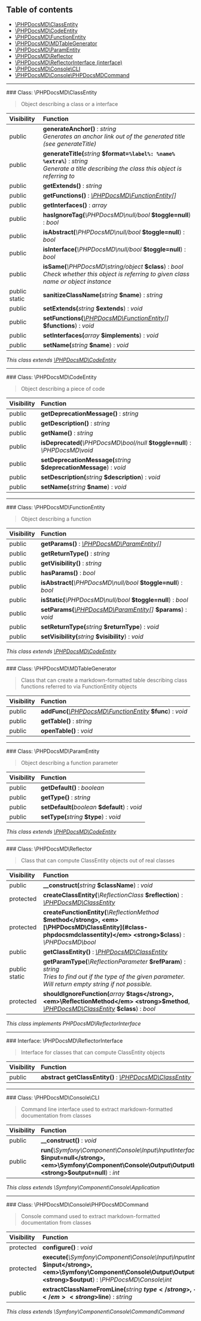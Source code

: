 ## Table of contents

- [\PHPDocsMD\ClassEntity](#class-phpdocsmdclassentity)
- [\PHPDocsMD\CodeEntity](#class-phpdocsmdcodeentity)
- [\PHPDocsMD\FunctionEntity](#class-phpdocsmdfunctionentity)
- [\PHPDocsMD\MDTableGenerator](#class-phpdocsmdmdtablegenerator)
- [\PHPDocsMD\ParamEntity](#class-phpdocsmdparamentity)
- [\PHPDocsMD\Reflector](#class-phpdocsmdreflector)
- [\PHPDocsMD\ReflectorInterface (interface)](#interface-phpdocsmdreflectorinterface)
- [\PHPDocsMD\Console\CLI](#class-phpdocsmdconsolecli)
- [\PHPDocsMD\Console\PHPDocsMDCommand](#class-phpdocsmdconsolephpdocsmdcommand)

<hr /> 
### Class: \PHPDocsMD\ClassEntity

> Object describing a class or a interface

| Visibility | Function |
|:-----------|:---------|
| public | <strong>generateAnchor()</strong> : <em>string</em><br /><em>Generates an anchor link out of the generated title (see generateTitle)</em> |
| public | <strong>generateTitle(</strong><em>string</em> <strong>$format=`%label%: %name% %extra%`</strong>)</strong> : <em>string</em><br /><em>Generate a title describing the class this object is referring to</em> |
| public | <strong>getExtends()</strong> : <em>string</em> |
| public | <strong>getFunctions()</strong> : <em>[\PHPDocsMD\FunctionEntity](#class-phpdocsmdfunctionentity)[]</em> |
| public | <strong>getInterfaces()</strong> : <em>array</em> |
| public | <strong>hasIgnoreTag(</strong><em>\PHPDocsMD\null/bool</em> <strong>$toggle=null</strong>)</strong> : <em>bool</em> |
| public | <strong>isAbstract(</strong><em>\PHPDocsMD\null/bool</em> <strong>$toggle=null</strong>)</strong> : <em>bool</em> |
| public | <strong>isInterface(</strong><em>\PHPDocsMD\null/bool</em> <strong>$toggle=null</strong>)</strong> : <em>bool</em> |
| public | <strong>isSame(</strong><em>\PHPDocsMD\string/object</em> <strong>$class</strong>)</strong> : <em>bool</em><br /><em>Check whether this object is referring to given class name or object instance</em> |
| public static | <strong>sanitizeClassName(</strong><em>string</em> <strong>$name</strong>)</strong> : <em>string</em> |
| public | <strong>setExtends(</strong><em>string</em> <strong>$extends</strong>)</strong> : <em>void</em> |
| public | <strong>setFunctions(</strong><em>[\PHPDocsMD\FunctionEntity](#class-phpdocsmdfunctionentity)[]</em> <strong>$functions</strong>)</strong> : <em>void</em> |
| public | <strong>setInterfaces(</strong><em>array</em> <strong>$implements</strong>)</strong> : <em>void</em> |
| public | <strong>setName(</strong><em>string</em> <strong>$name</strong>)</strong> : <em>void</em> |

*This class extends [\PHPDocsMD\CodeEntity](#class-phpdocsmdcodeentity)*

<hr /> 
### Class: \PHPDocsMD\CodeEntity

> Object describing a piece of code

| Visibility | Function |
|:-----------|:---------|
| public | <strong>getDeprecationMessage()</strong> : <em>string</em> |
| public | <strong>getDescription()</strong> : <em>string</em> |
| public | <strong>getName()</strong> : <em>string</em> |
| public | <strong>isDeprecated(</strong><em>\PHPDocsMD\bool/null</em> <strong>$toggle=null</strong>)</strong> : <em>\PHPDocsMD\void|bool</em> |
| public | <strong>setDeprecationMessage(</strong><em>string</em> <strong>$deprecationMessage</strong>)</strong> : <em>void</em> |
| public | <strong>setDescription(</strong><em>string</em> <strong>$description</strong>)</strong> : <em>void</em> |
| public | <strong>setName(</strong><em>string</em> <strong>$name</strong>)</strong> : <em>void</em> |

<hr /> 
### Class: \PHPDocsMD\FunctionEntity

> Object describing a function

| Visibility | Function |
|:-----------|:---------|
| public | <strong>getParams()</strong> : <em>[\PHPDocsMD\ParamEntity](#class-phpdocsmdparamentity)[]</em> |
| public | <strong>getReturnType()</strong> : <em>string</em> |
| public | <strong>getVisibility()</strong> : <em>string</em> |
| public | <strong>hasParams()</strong> : <em>bool</em> |
| public | <strong>isAbstract(</strong><em>\PHPDocsMD\null/bool</em> <strong>$toggle=null</strong>)</strong> : <em>bool</em> |
| public | <strong>isStatic(</strong><em>\PHPDocsMD\null/bool</em> <strong>$toggle=null</strong>)</strong> : <em>bool</em> |
| public | <strong>setParams(</strong><em>[\PHPDocsMD\ParamEntity](#class-phpdocsmdparamentity)[]</em> <strong>$params</strong>)</strong> : <em>void</em> |
| public | <strong>setReturnType(</strong><em>string</em> <strong>$returnType</strong>)</strong> : <em>void</em> |
| public | <strong>setVisibility(</strong><em>string</em> <strong>$visibility</strong>)</strong> : <em>void</em> |

*This class extends [\PHPDocsMD\CodeEntity](#class-phpdocsmdcodeentity)*

<hr /> 
### Class: \PHPDocsMD\MDTableGenerator

> Class that can create a markdown-formatted table describing class functions referred to via FunctionEntity objects

| Visibility | Function |
|:-----------|:---------|
| public | <strong>addFunc(</strong><em>[\PHPDocsMD\FunctionEntity](#class-phpdocsmdfunctionentity)</em> <strong>$func</strong>)</strong> : <em>void</em> |
| public | <strong>getTable()</strong> : <em>string</em> |
| public | <strong>openTable()</strong> : <em>void</em> |

<hr /> 
### Class: \PHPDocsMD\ParamEntity

> Object describing a function parameter

| Visibility | Function |
|:-----------|:---------|
| public | <strong>getDefault()</strong> : <em>boolean</em> |
| public | <strong>getType()</strong> : <em>string</em> |
| public | <strong>setDefault(</strong><em>boolean</em> <strong>$default</strong>)</strong> : <em>void</em> |
| public | <strong>setType(</strong><em>string</em> <strong>$type</strong>)</strong> : <em>void</em> |

*This class extends [\PHPDocsMD\CodeEntity](#class-phpdocsmdcodeentity)*

<hr /> 
### Class: \PHPDocsMD\Reflector

> Class that can compute ClassEntity objects out of real classes

| Visibility | Function |
|:-----------|:---------|
| public | <strong>__construct(</strong><em>string</em> <strong>$className</strong>)</strong> : <em>void</em> |
| protected | <strong>createClassEntity(</strong><em>\ReflectionClass</em> <strong>$reflection</strong>)</strong> : <em>[\PHPDocsMD\ClassEntity](#class-phpdocsmdclassentity)</em> |
| protected | <strong>createFunctionEntity(</strong><em>\ReflectionMethod</em> <strong>$method</strong>, <em>[\PHPDocsMD\ClassEntity](#class-phpdocsmdclassentity)</em> <strong>$class</strong>)</strong> : <em>\PHPDocsMD\bool|FunctionEntity</em> |
| public | <strong>getClassEntity()</strong> : <em>[\PHPDocsMD\ClassEntity](#class-phpdocsmdclassentity)</em> |
| public static | <strong>getParamType(</strong><em>\ReflectionParameter</em> <strong>$refParam</strong>)</strong> : <em>string</em><br /><em>Tries to find out if the type of the given parameter. Will return empty string if not possible.</em> |
| protected | <strong>shouldIgnoreFunction(</strong><em>array</em> <strong>$tags</strong>, <em>\ReflectionMethod</em> <strong>$method</strong>, <em>[\PHPDocsMD\ClassEntity](#class-phpdocsmdclassentity)</em> <strong>$class</strong>)</strong> : <em>bool</em> |

*This class implements PHPDocsMD\ReflectorInterface*

<hr /> 
### Interface: \PHPDocsMD\ReflectorInterface

> Interface for classes that can compute ClassEntity objects

| Visibility | Function |
|:-----------|:---------|
| public | <strong>abstract getClassEntity()</strong> : <em>[\PHPDocsMD\ClassEntity](#class-phpdocsmdclassentity)</em> |

<hr /> 
### Class: \PHPDocsMD\Console\CLI

> Command line interface used to extract markdown-formatted documentation from classes

| Visibility | Function |
|:-----------|:---------|
| public | <strong>__construct()</strong> : <em>void</em> |
| public | <strong>run(</strong><em>\Symfony\Component\Console\Input\InputInterface</em> <strong>$input=null</strong>, <em>\Symfony\Component\Console\Output\OutputInterface</em> <strong>$output=null</strong>)</strong> : <em>int</em> |

*This class extends \Symfony\Component\Console\Application*

<hr /> 
### Class: \PHPDocsMD\Console\PHPDocsMDCommand

> Console command used to extract markdown-formatted documentation from classes

| Visibility | Function |
|:-----------|:---------|
| protected | <strong>configure()</strong> : <em>void</em> |
| protected | <strong>execute(</strong><em>\Symfony\Component\Console\Input\InputInterface</em> <strong>$input</strong>, <em>\Symfony\Component\Console\Output\OutputInterface</em> <strong>$output</strong>)</strong> : <em>\PHPDocsMD\Console\int|null|void</em> |
| public | <strong>extractClassNameFromLine(</strong><em>string</em> <strong>$type</strong>, <em>string</em> <strong>$line</strong>)</strong> : <em>string</em> |

*This class extends \Symfony\Component\Console\Command\Command*

